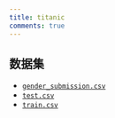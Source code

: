 ```yaml
---
title: titanic
comments: true
---
```


## 数据集

- [`gender_submission.csv`](https://share.ricolxwz.io/machine-learning/dataset/kaggle/titanic/gender_submission.csv)
- [`test.csv`](https://share.ricolxwz.io/machine-learning/dataset/kaggle/titanic/test.csv)
- [`train.csv`](https://share.ricolxwz.io/machine-learning/dataset/kaggle/titanic/train.csv)
